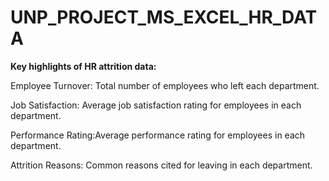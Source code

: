 # UNP_PROJECT_MS_EXCEL_HR_DATA

**Key highlights of HR attrition data:**

Employee Turnover: Total number of employees who left each department.

Job Satisfaction: Average job satisfaction rating for employees in each department.

Performance Rating:Average performance rating for employees in each department.

 Attrition Reasons: Common reasons cited for leaving in each department.

